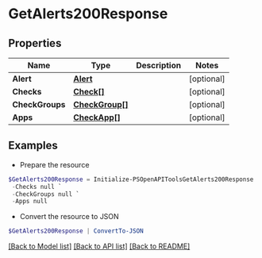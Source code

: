 # GetAlerts200Response
## Properties

Name | Type | Description | Notes
------------ | ------------- | ------------- | -------------
**Alert** | [**Alert**](Alert.md) |  | [optional] 
**Checks** | [**Check[]**](Check.md) |  | [optional] 
**CheckGroups** | [**CheckGroup[]**](CheckGroup.md) |  | [optional] 
**Apps** | [**CheckApp[]**](CheckApp.md) |  | [optional] 

## Examples

- Prepare the resource
```powershell
$GetAlerts200Response = Initialize-PSOpenAPIToolsGetAlerts200Response  -Alert null `
 -Checks null `
 -CheckGroups null `
 -Apps null
```

- Convert the resource to JSON
```powershell
$GetAlerts200Response | ConvertTo-JSON
```

[[Back to Model list]](../README.md#documentation-for-models) [[Back to API list]](../README.md#documentation-for-api-endpoints) [[Back to README]](../README.md)

